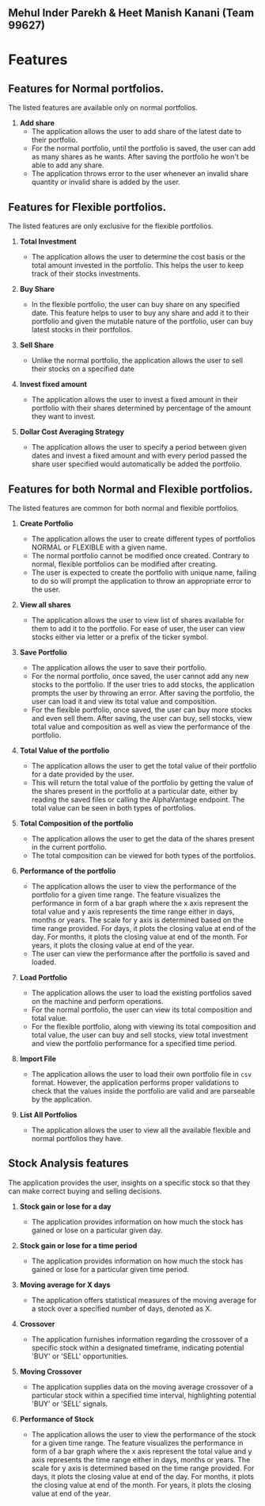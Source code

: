 
## Mehul Inder Parekh & Heet Manish Kanani (Team  99627)

# Features

## Features for Normal portfolios.

The listed features are available only on normal portfolios.

1. **Add share**
	- The application allows the user to add share of the latest date to their portfolio.
	- For the normal portfolio, until the portfolio is saved, the user can add as many shares as he wants. After saving the portfolio he won't be able to add any share.
	- The application throws error to the user whenever an invalid share quantity or invalid share is added by the user.

## Features for Flexible portfolios.

The listed features are only exclusive for the flexible portfolios.

1. **Total Investment**
	- The application allows the user to determine the cost basis or the total amount invested in the portfolio. This helps the user to keep track of their stocks investments.

2. **Buy Share**
	- In the flexible portfolio, the user can buy share on any specified date. This feature helps to user to buy any share and add it to their portfolio and given the mutable nature of the portfolio, user can buy latest stocks in their portfolios.

3. **Sell Share**
	- Unlike the normal portfolio, the application allows the user to sell their stocks on a specified date

4. **Invest fixed amount**
	- The application allows the user to invest a fixed amount in their portfolio with their 
	  shares determined by percentage of the amount they want to invest.

5. **Dollar Cost Averaging Strategy**
	- The application allows the user to specify a period between given dates and invest a fixed 
	  amount and with every period passed the share user specified would automatically be added
	  the portfolio.
## Features for both Normal and Flexible portfolios.

The listed features are common for both normal and flexible portfolios.

1. **Create Portfolio**
	- The application allows the user to create different types of portfolios NORMAL or FLEXIBLE with a given name.
	- The normal portfolio cannot be modified once created. Contrary to normal, flexible portfolios can be modified after creating.
	-  The user is expected to create the portfolio with unique name, failing to do so will prompt the application to throw an appropriate error to the user.

2. **View all shares**
	- The application allows the user to view list of shares available for them to add it to the portfolio. For ease of user, the user can view stocks either via letter or a prefix of the ticker symbol.

3. **Save Portfolio**
	- The application allows the user to save their portfolio.
	- For the normal portfolio, once saved, the user cannot add any new stocks to the portfolio. If the user tries to add stocks, the application prompts the user by throwing an error. After saving the portfolio, the user can load it and view its total value and composition.
	- For the flexible portfolio, once saved, the user can buy more stocks and even sell them. After saving, the user can buy, sell stocks, view total value and composition as well as view the performance of the portfolio.

4. **Total Value of the portfolio**
	- The application allows the user to get the total value of their portfolio for a date provided by the user.
	-  This will return the total value of the portfolio by getting the value of the shares present in the portfolio at a particular date, either by reading the saved files or calling the AlphaVantage endpoint. The total value can be seen in both types of portfolios.

5. **Total Composition of the portfolio**
	- The application allows the user to get the data of the shares present in the current portfolio.
	- The total composition can be viewed for both types of the portfolios.

6. **Performance of the portfolio**
	- The application allows the user to view the performance of the portfolio for a given time range. The feature visualizes the performance in form of a bar graph where the x axis represent the total value and y axis represents the time range either in days, months or years. The scale for y axis is determined based on the time range provided. For days, it plots the closing value at end of the day. For months, it plots the closing value at end of the month. For years, it plots the closing value at end of the year.
	- The user can view the performance after the portfolio is saved and loaded.

7. **Load Portfolio**
	- The application allows the user to load the existing portfolios saved on the machine and perform operations.
	- For the normal portfolio, the user can view its total composition and total value.
	- For the flexible portfolio, along with viewing its total composition and total value, the user can buy and sell stocks, view total investment and view the portfolio performance for a specified time period.

8. **Import File**
	-  The application allows the user to load their own portfolio file in `csv` format. However, the application performs proper validations to check that the values inside the portfolio are valid and are parseable by the application.

9. **List All Portfolios**  
   - The application allows the user to view all the available flexible and normal portfolios 
   they have.

## Stock Analysis features
The application provides the user, insights on a specific stock so that they can make correct 
buying and selling decisions. 
1. **Stock gain or lose for a day**
   - The application provides information on how much the stock has gained or lose on a 
	 particular given day.
   
2. **Stock gain or lose for a time period**
   - The application provides information on how much the stock has gained or lose for a 
	 particular given time period.
3. **Moving average for X days**
   - The application offers statistical measures of the moving average for a stock over a 
   specified number of days, denoted as X.
4. **Crossover**
   - The application furnishes information regarding the crossover of a specific stock within a designated timeframe, indicating potential 'BUY' or 'SELL' opportunities.
5. **Moving Crossover**
   - The application supplies data on the moving average crossover of a particular stock within a 
   specified time interval, highlighting potential 'BUY' or 'SELL' signals.
6. **Performance of Stock**
   -  The application allows the user to view the performance of the stock for a given time range. 
	  The feature visualizes the performance in form of a bar graph where the x axis represent the total value and y axis represents the time range either in days, months or years. The scale for y axis is determined based on the time range provided. For days, it plots the closing value at end of the day. For months, it plots the closing value at end of the month. For years, it plots the closing value at end of the year.